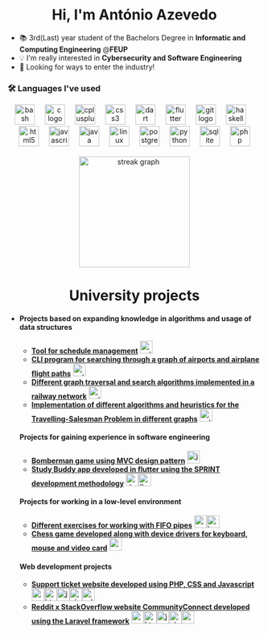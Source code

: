 <!--
**xubby/xubby** is a ✨ _special_ ✨ repository because its `README.md` (this file) appears on your GitHub profile.

Here are some ideas to get you started:

- 🔭 I’m currently working on ...
- 🌱 I’m currently learning ...
- 👯 I’m looking to collaborate on ...
- 🤔 I’m looking for help with ...
- 💬 Ask me about ...
- 📫 How to reach me: ...
- 😄 Pronouns: ...
- ⚡ Fun fact: ...
-->
<h1 align="center">Hi, I'm António Azevedo</h1>
<!-- <h3 align="center">An aspiring security engineer</h3> -->

- 📚 3rd(Last) year student of the Bachelors Degree in **Informatic and Computing Engineering** @**FEUP**
- 💡 I'm really interested in **Cybersecurity and Software Engineering**
- 🚀 Looking for ways to enter the industry!

<h3 align="left">🛠 Languages I've used</h3>
<div align="center">
  <img src="https://cdn.jsdelivr.net/gh/devicons/devicon/icons/bash/bash-original.svg" height="40" alt="bash logo"  />
  <img width="12" />
  <img src="https://cdn.jsdelivr.net/gh/devicons/devicon/icons/c/c-original.svg" height="40" alt="c logo"  />
  <img width="12" />
  <img src="https://cdn.jsdelivr.net/gh/devicons/devicon/icons/cplusplus/cplusplus-original.svg" height="40" alt="cplusplus logo"  />
  <img width="12" />
  <img src="https://cdn.jsdelivr.net/gh/devicons/devicon/icons/css3/css3-original.svg" height="40" alt="css3 logo"  />
  <img width="12" />
  <img src="https://cdn.jsdelivr.net/gh/devicons/devicon/icons/dart/dart-original.svg" height="40" alt="dart logo"  />
  <img width="12" />
  <img src="https://cdn.jsdelivr.net/gh/devicons/devicon/icons/flutter/flutter-original.svg" height="40" alt="flutter logo"  />
  <img width="12" />
  <img src="https://cdn.jsdelivr.net/gh/devicons/devicon/icons/git/git-original.svg" height="40" alt="git logo"  />
  <img width="12" />
  <img src="https://cdn.jsdelivr.net/gh/devicons/devicon/icons/haskell/haskell-original.svg" height="40" alt="haskell logo"  />
  <img width="12" />
  <img src="https://cdn.jsdelivr.net/gh/devicons/devicon/icons/html5/html5-original.svg" height="40" alt="html5 logo"  />
  <img width="12" />
  <img src="https://cdn.jsdelivr.net/gh/devicons/devicon/icons/javascript/javascript-original.svg" height="40" alt="javascript logo"  />
  <img width="12" />
  <img src="https://cdn.jsdelivr.net/gh/devicons/devicon/icons/java/java-original.svg" height="40" alt="java logo"  />
  <img width="12" />
  <img src="https://cdn.jsdelivr.net/gh/devicons/devicon/icons/linux/linux-original.svg" height="40" alt="linux logo"  />
  <img width="12" />
  <img src="https://cdn.jsdelivr.net/gh/devicons/devicon/icons/postgresql/postgresql-original.svg" height="40" alt="postgresql logo"  />
  <img width="12" />
  <img src="https://cdn.jsdelivr.net/gh/devicons/devicon/icons/python/python-original.svg" height="40" alt="python logo"  />
  <img width="12" />
  <img src="https://cdn.jsdelivr.net/gh/devicons/devicon/icons/sqlite/sqlite-original.svg" height="40" alt="sqlite logo"  />
  <img width="12" />
  <img src="https://cdn.jsdelivr.net/gh/devicons/devicon/icons/php/php-original.svg" height="40" alt="php logo"  />
</div>

<br>

<div align="center">
  <img src="https://streak-stats.demolab.com?user=antoniooazevedo&locale=en&mode=daily&theme=dark&hide_border=false&border_radius=5&order=3" height="220" alt="streak graph"  />
</div>

<h1 align="center">University projects</h1>
<ul>
  <li>
    <h4>Projects based on expanding knowledge in algorithms and usage of data structures</h4>
    <ul>
      <li><a href="https://github.com/antoniooazevedo/aed-project1"><b>Tool for schedule management</b></a> <img src="https://cdn.jsdelivr.net/gh/devicons/devicon/icons/cplusplus/cplusplus-original.svg" height="25" alt="cplusplus logo"  /></li>
      <li><a href="https://github.com/antoniooazevedo/aed-project2"><b>CLI program for searching through a graph of airports and airplane flight paths</b></a> <img src="https://cdn.jsdelivr.net/gh/devicons/devicon/icons/cplusplus/cplusplus-original.svg" height="25" alt="cplusplus logo"  /></li>
      <li><a href="https://github.com/antoniooazevedo/project-railway"><b>Different graph traversal and search algorithms implemented in a railway network</b></a> <img src="https://cdn.jsdelivr.net/gh/devicons/devicon/icons/cplusplus/cplusplus-original.svg" height="25" alt="cplusplus logo"  /></li>
      <li><a href="https://github.com/antoniooazevedo/project-tsp"><b>Implementation of different algorithms and heuristics for the Travelling-Salesman Problem in different graphs</b></a> <img src="https://cdn.jsdelivr.net/gh/devicons/devicon/icons/cplusplus/cplusplus-original.svg" height="25" alt="cplusplus logo"  /></li>
    </ul>
    <h4>Projects for gaining experience in software engineering</h4>
    <ul>
      <li><a href="https://github.com/antoniooazevedo/Projeto-LDTS-2022"><b>Bomberman game using MVC design pattern</b></a> <img src="https://cdn.jsdelivr.net/gh/devicons/devicon/icons/java/java-original.svg" height="25" alt="java logo"  /></li>
      <li><a href="https://github.com/antoniooazevedo/ESOF-project"><b>Study Buddy app developed in flutter using the SPRINT development methodology</b></a> <img src="https://cdn.jsdelivr.net/gh/devicons/devicon/icons/dart/dart-original.svg" height="25" alt="dart logo"  /><img src="https://cdn.jsdelivr.net/gh/devicons/devicon/icons/flutter/flutter-original.svg" height="25" alt="flutter logo"  /></li>
    </ul>
    <h4>Projects for working in a low-level environment</h4>
    <ul>
      <li><a href="https://github.com/antoniooazevedo/SO-project"><b>Different exercises for working with FIFO pipes</b></a> <img src="https://cdn.jsdelivr.net/gh/devicons/devicon/icons/c/c-original.svg" height="25" alt="c logo"  /><img src="https://cdn.jsdelivr.net/gh/devicons/devicon/icons/bash/bash-original.svg" height="25" alt="bash logo"  /></li>
      <li><a href="https://github.com/antoniooazevedo/LCOM-project"><b>Chess game developed along with device drivers for keyboard, mouse and video card</b></a> <img src="https://cdn.jsdelivr.net/gh/devicons/devicon/icons/c/c-original.svg" height="25" alt="c logo"  /></li>
    </ul>
    <h4>Web development projects</h4>
    <ul>
      <li><a href="https://github.com/antoniooazevedo/LTW-project"><b>Support ticket website developed using PHP, CSS and Javascript</b></a> <img src="https://cdn.jsdelivr.net/gh/devicons/devicon/icons/css3/css3-original.svg" height="25" alt="css3 logo"  /><img src="https://cdn.jsdelivr.net/gh/devicons/devicon/icons/html5/html5-original.svg" height="25" alt="html5 logo"  /><img src="https://cdn.jsdelivr.net/gh/devicons/devicon/icons/javascript/javascript-original.svg" height="25" alt="javascript logo"  /><img src="https://cdn.jsdelivr.net/gh/devicons/devicon/icons/php/php-original.svg" height="25" alt="php logo"  /><img src="https://cdn.jsdelivr.net/gh/devicons/devicon/icons/sqlite/sqlite-original.svg" height="25" alt="sqlite logo"  /></li>
      <li><a href="https://github.com/antoniooazevedo/Community-Connect"><b>Reddit x StackOverflow website CommunityConnect developed using the Laravel framework</b></a> <img src="https://cdn.jsdelivr.net/gh/devicons/devicon/icons/css3/css3-original.svg" height="25" alt="css3 logo"  /><img src="https://cdn.jsdelivr.net/gh/devicons/devicon/icons/html5/html5-original.svg" height="25" alt="html5 logo"  /><img src="https://cdn.jsdelivr.net/gh/devicons/devicon/icons/javascript/javascript-original.svg" height="25" alt="javascript logo"  /><img src="https://cdn.jsdelivr.net/gh/devicons/devicon/icons/php/php-original.svg" height="25" alt="php logo"  /><img src="https://cdn.jsdelivr.net/gh/devicons/devicon/icons/postgresql/postgresql-original.svg" height="25" alt="postgresql logo"  /></li>
    </ul>
  </li>
</ul>
